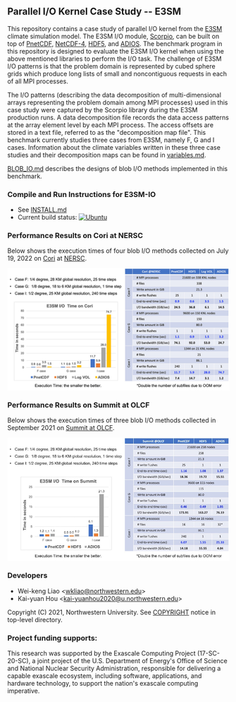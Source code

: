 ## Parallel I/O Kernel Case Study -- E3SM

This repository contains a case study of parallel I/O kernel from the
[E3SM](https://github.com/E3SM-Project/E3SM) climate simulation model. The E3SM
I/O module, [Scorpio](https://github.com/E3SM-Project/scorpio), can be built on
top of [PnetCDF](https://github.com/Parallel-NetCDF/PnetCDF),
[NetCDF-4](http://www.unidata.ucar.edu/software/netcdf),
[HDF5](https://www.hdfgroup.org/solutions/hdf5), and
[ADIOS](https://github.com/ornladios/ADIOS2).
The benchmark program in this repository is designed to evaluate the E3SM I/O
kernel when using the above mentioned libraries to perform the I/O task. The
challenge of E3SM I/O patterns is that the problem domain is represented by
cubed sphere grids which produce long lists of small and noncontiguous requests
in each of all MPI processes.

The I/O patterns (describing the data decomposition of multi-dimensional arrays
representing the problem domain among MPI processes) used in this case study
were captured by the Scorpio library during the E3SM production runs. A data
decomposition file records the data access patterns at the array element level
by each MPI process. The access offsets are stored in a text file, referred to
as the "decomposition map file". This benchmark currently studies three cases
from E3SM, namely F, G and I cases. Information about the climate variables
written in these three case studies and their decomposition maps can be found
in [variables.md](./variables.md).

[BLOB_IO.md](./BLOB_IO.md) describes the designs of blob I/O methods
implemented in this benchmark.

### Compile and Run Instructions for E3SM-IO
* See [INSTALL.md](./INSTALL.md)
* Current build status:
  [![Ubuntu](https://github.com/Parallel-NetCDF/E3SM-IO/actions/workflows/ubuntu_ompi.yml/badge.svg)](https://github.com/Parallel-NetCDF/E3SM-IO/actions/workflows/ubuntu_ompi.yml)

### Performance Results on Cori at NERSC
Below shows the execution times of four blob I/O methods collected on July 19,
2022 on [Cori](https://docs.nersc.gov/systems/cori/) at
[NERSC](https://www.nersc.gov).
<p align="center">
<img align="center" src="cori_07192022.jpg" alt="Performance of blob I/O methods on Cori" width="600">
</p>

### Performance Results on Summit at OLCF
Below shows the execution times of three blob I/O methods collected in September 2021
on [Summit at OLCF](https://www.olcf.ornl.gov/summit/).
<p align="center">
<img align="center" src="summit.jpg" alt="Performance of blob I/O methods on Summit" width="600">
</p>

### Developers
* Wei-keng Liao <<wkliao@northwestern.edu>>
* Kai-yuan Hou <<kai-yuanhou2020@u.northwestern.edu>>

Copyright (C) 2021, Northwestern University.
See [COPYRIGHT](COPYRIGHT) notice in top-level directory.

### Project funding supports:
This research was supported by the Exascale Computing Project (17-SC-20-SC), a
joint project of the U.S. Department of Energy's Office of Science and National
Nuclear Security Administration, responsible for delivering a capable exascale
ecosystem, including software, applications, and hardware technology, to
support the nation's exascale computing imperative.

